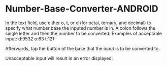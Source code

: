 # Number-Base-Converter-ANDROID

In the text field, use either o, t, or d (for octal, ternary, and decimal) to specify what number base the 
inputed number is in. 
A colon follows the single letter and then the number to be converted. 
Examples of acceptable input: d:9532 o:63 t:121

Afterwards, tap the button of the base that the input is to be converted to.

Unacceptable input will result in an error displayed.
